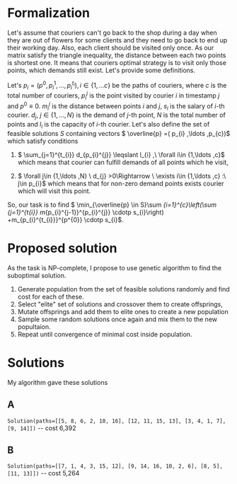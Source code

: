 # Formalization

Let's assume that couriers can't go back to the shop during a day when they are out of flowers for some clients and they need to go back to end up their working day. Also, each client should be visited only once. As our matrix satisfy the triangle inequality, the distance between each two points is shortest one. It means that couriers optimal strategy is to visit only those points, which demands still exist. Let's provide some definitions.



Let's $\displaystyle p_{i} =\left( p^{0} ,p_{i}^{1} ,\dotsc ,p_{i}^{t_{i}}\right) ,i\in \{1,\dotsc c\}$ be the paths of couriers, where $\displaystyle c$ is the total number of couriers, $\displaystyle p_{i}^{j}$ is the point visited by courier $\displaystyle i$ in timestamp $\displaystyle j$ and $\displaystyle p^{0} \equiv 0$. $\displaystyle m_{i}^{j}$ is the distance between points $\displaystyle i$ and $\displaystyle j$, $\displaystyle s_{i}$ is the salary of $\displaystyle i$-th courier. $\displaystyle d_{j} ,\ j\in \{1,\dotsc ,N\}$ is the demand of $\displaystyle j$-th point, $\displaystyle N$ is the total number of points and $\displaystyle l_{i}$ is the capacity of $\displaystyle i$-th courier. Let's also define the set of feasible solutions $\displaystyle S$ containing vectors $ \overline{p} =( p_{i} ,\ldots ,p_{c})$ which satisfy conditions

1. $ \sum_{j=1}^{t_{i}} d_{p_{i}^{j}} \leqslant l_{i} ,\ \forall i\in \{1,\ldots ,c\}$ which means that courier can fulfill demands of all points which he visit,

2. $ \forall j\in \{1,\ldots ,N\} \ d_{j}  >0\Rightarrow \ \exists i\in \{1,\ldots ,c\} :\ j\in p_{i}$ which means that for non-zero demand points exists courier which will visit this point.

So, our task is to find $ \min_{\overline{p} \in S}\sum _{i=1}^{c}\left(\sum _{j=1}^{t_{i}} m_{p_{i}^{j-1}}^{p_{i}^{j}} \cdotp s_{i}\right) +m_{p_{i}^{t_{i}}}^{p^{0}} \cdotp s_{i}$.

# Proposed solution
As the task is NP-complete, I propose to use genetic algorithm to find the suboptimal solution.

1. Generate population from the set of feasible solutions randomly and find cost for each of these.
2. Select "elite" set of solutions and crossover them to create offsprings,
3. Mutate offsprings and add them to elite ones to create a new population
4. Sample some random solutions once again and mix them to the new popultaion.
5. Repeat until convergence of minimal cost inside population.

# Solutions
My algorithm gave these solutions
## A
`Solution(paths=[[5, 8, 6, 2, 10, 16], [12, 11, 15, 13], [3, 4, 1, 7], [9, 14]])` -- cost 6,392

## B
`Solution(paths=[[7, 1, 4, 3, 15, 12], [9, 14, 16, 10, 2, 6], [8, 5], [11, 13]])` -- cost 5,264